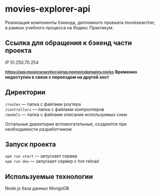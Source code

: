 # movies-explorer-api

Реализация компоненты бэкенда, дипломного проеката moviesearcher, в рамках учебного процесса на Яндекс Практикум.

## Ссылка для обращения к бэкенд части проекта

IP  51.250.70.254

~~https://api.moviesearcher.kirga.nomoredomains.rocks~~ 
**Временно недоступен в связи с переездом на другой хост**

## Директории

`/routes` — папка с файлами роутера  
`/controllers` — папка с файлами контроллеров   
`/models` — папка с файлами описания используемых схем
  
Остальные директории вспомогательные, создаются при необходимости разработчиком

## Запуск проекта

`npm run start` — запускает сервер   
`npm run dev` — запускает сервер с hot-reload

## Используемые технологии 

Node.js
база данных MongoDB

